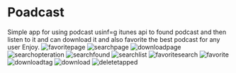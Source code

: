 # Poadcast
Simple app for using podcast usinf=g itunes api to found podcast and then listen to it and can download it and also favorite the best podcast for any user
Enjoy.
![favoritepage](https://user-images.githubusercontent.com/34996617/57191224-632ddf80-6f23-11e9-8abf-1cb3507e2678.png)
![searchpage](https://user-images.githubusercontent.com/34996617/57191225-64f7a300-6f23-11e9-8d3a-0f2ff1d92f10.png)
![downloadpage](https://user-images.githubusercontent.com/34996617/57191226-66c16680-6f23-11e9-978e-a01376218138.png)
![searchopteration](https://user-images.githubusercontent.com/34996617/57191228-688b2a00-6f23-11e9-9f4a-75861824864b.png)
![searchfound](https://user-images.githubusercontent.com/34996617/57191229-69bc5700-6f23-11e9-8080-6dc9fa664473.png)
![searchlist](https://user-images.githubusercontent.com/34996617/57191231-6c1eb100-6f23-11e9-8fe2-4cdd91f8e585.png)
![favoritesearch](https://user-images.githubusercontent.com/34996617/57191234-6fb23800-6f23-11e9-86ee-04083ebccf97.png)
![favorite](https://user-images.githubusercontent.com/34996617/57191240-793ba000-6f23-11e9-9ec1-9a1629aa761e.png)
![downloadtag](https://user-images.githubusercontent.com/34996617/57191243-7e005400-6f23-11e9-9cca-f52aabb7de38.png)
![download](https://user-images.githubusercontent.com/34996617/57191242-7c369080-6f23-11e9-9c54-d68e536ba38a.png)
![deletetapped](https://user-images.githubusercontent.com/34996617/57191248-89ec1600-6f23-11e9-844d-2d2016ff0a27.png)


